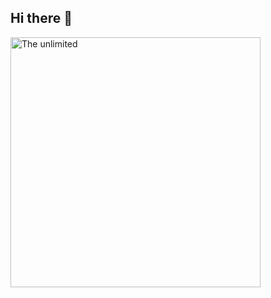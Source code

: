 ## Hi there 👋

<img src="https://github.com/Timmi116/Timmi116/blob/main/2018-02-14_18_50_58.gif" alt="The unlimited" width="400" align="center"> 

